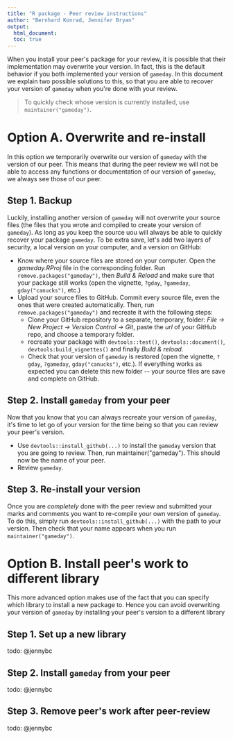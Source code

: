 ```yaml
---
title: "R package - Peer review instructions"
author: "Bernhard Konrad, Jennifer Bryan"
output:
  html_document:
  toc: true
---
```


When you install your peer's package for your review, it is possible that their implementation may overwrite your version. In fact, this is the default behavior if you both implemented your version of `gameday`. In this document we explain two possible solutions to this, so that you are able to recover your version of `gameday` when you're done with your review.

> To quickly check whose version is currently installed, use `maintainer("gameday")`.

# Option A. Overwrite and re-install

In this option we temporarily overwrite our version of `gameday` with the version of our peer. This means that during the peer review we will not be able to access any functions or documentation of our version of `gameday`, we always see those of our peer.

## Step 1. Backup

Luckily, installing another version of `gameday` will not overwrite your source files (the files that you wrote and compiled to create your version of `gameday`). As long as you keep the source uou will always be able to quickly recover your package `gameday`. To be extra save, let's add two layers of security, a local version on your computer, and a version on GitHub:

+ Know where your source files are stored on your computer. Open the *gameday.RProj* file in the corresponding folder. Run `remove.packages("gameday")`, then *Build & Reload* and make sure that your package still works (open the vignette, `?gday`, `?gameday`, `gday("canucks")`, etc.)
+ Upload your source files to GitHub. Commit every source file, even the ones that were created automatically. Then, run `remove.packages("gameday")` and recreate it with the following steps:
  - Clone your GitHub repository to a separate, temporary, folder: *File -> New Project -> Version Control -> Git*, paste the *url* of your GitHub repo, and choose a temporary folder.
  - recreate your package with `devtools::test()`, `devtools::document()`, `devtools:build_vignettes()` and finally *Build & reload*.
  - Check that your version of `gameday` is restored (open the vignette, `?gday`, `?gameday`, `gday("canucks")`, etc.). If everything works as expected you can delete this new folder -- your source files are save and complete on GitHub.


## Step 2. Install `gameday` from your peer

Now that you know that you can always recreate your version of `gameday`, it's time to let go of your version for the time being so that you can review your peer's version.

+ Use `devtools::install_github(...)` to install the `gameday` version that you are going to review. Then, run maintainer("gameday"). This should now be the name of your peer.
+ Review `gameday`.

## Step 3. Re-install your version

Once you are *completely* done with the peer review and submitted your marks and comments you want to re-compile your own version of `gameday`. To do this, simply run `devtools::install_github(...)` with the path to your version. Then check that your name appears when you run `maintainer("gameday")`.


# Option B. Install peer's work to different library

This more advanced option makes use of the fact that you can specify which library to install a new package to. Hence you can avoid overwriting your version of `gameday` by installing your peer's version to a different library

## Step 1. Set up a new library

todo: @jennybc


## Step 2. Install `gameday` from your peer

todo: @jennybc

## Step 3. Remove peer's work after peer-review

todo: @jennybc

